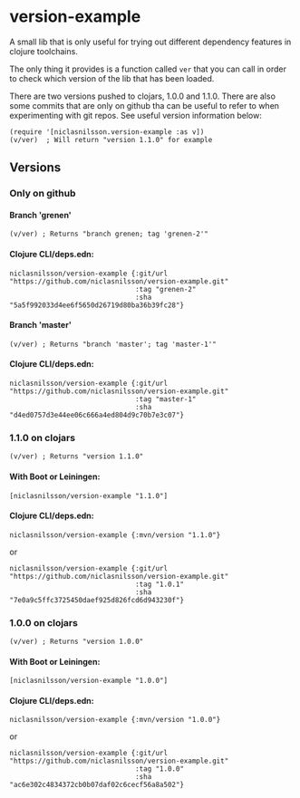 # version-example

A small lib that is only useful for trying out different dependency 
features in clojure toolchains.

The only thing it provides is a function called ```ver``` that you can
call in order to check which version of the lib that has been loaded.

There are two versions pushed to clojars, 1.0.0 and 1.1.0.
There are also some commits that are only on github tha can be useful to
refer to when experimenting with git repos. See useful version information below:

```
(require '[niclasnilsson.version-example :as v])
(v/ver)  ; Will return "version 1.1.0" for example
```

## Versions


### Only on github

#### Branch 'grenen'

```
(v/ver) ; Returns "branch grenen; tag 'grenen-2'"
```

#### Clojure CLI/deps.edn:

```
niclasnilsson/version-example {:git/url "https://github.com/niclasnilsson/version-example.git"
                               :tag "grenen-2"
                               :sha "5a5f992033d4ee6f5650d26719d80ba36b39fc28"}
```

#### Branch 'master'

```
(v/ver) ; Returns "branch 'master'; tag 'master-1'"
```

#### Clojure CLI/deps.edn:

```
niclasnilsson/version-example {:git/url "https://github.com/niclasnilsson/version-example.git"
                               :tag "master-1"
                               :sha "d4ed0757d3e44ee06c666a4ed804d9c70b7e3c07"}
```

### 1.1.0 on clojars

```
(v/ver) ; Returns "version 1.1.0"
```

#### With Boot or Leiningen:

```
[niclasnilsson/version-example "1.1.0"]
```

#### Clojure CLI/deps.edn:

```
niclasnilsson/version-example {:mvn/version "1.1.0"}
```

or

```
niclasnilsson/version-example {:git/url "https://github.com/niclasnilsson/version-example.git"
                               :tag "1.0.1"
                               :sha "7e0a9c5ffc3725450daef925d826fcd6d943230f"}
```

### 1.0.0 on clojars
 
```
(v/ver) ; Returns "version 1.0.0"
```

#### With Boot or Leiningen:

```
[niclasnilsson/version-example "1.0.0"]
```

#### Clojure CLI/deps.edn:

```
niclasnilsson/version-example {:mvn/version "1.0.0"}
```

or

```
niclasnilsson/version-example {:git/url "https://github.com/niclasnilsson/version-example.git"
                               :tag "1.0.0"
                               :sha "ac6e302c4834372cb0b07daf02c6cecf56a8a502"}
```


